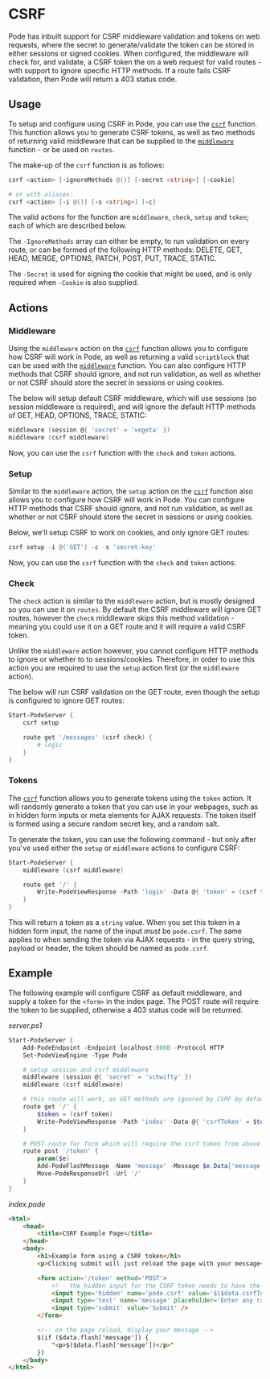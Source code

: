# CSRF

Pode has inbuilt support for CSRF middleware validation and tokens on web requests, where the secret to generate/validate the token can be stored in either sessions or signed cookies. When configured, the middleware will check for, and validate, a CSRF token the on a web request for valid routes - with support to ignore specific HTTP methods. If a route fails CSRF validation, then Pode will return a 403 status code.

## Usage

To setup and configure using CSRF in Pode, you can use the [`csrf`](../../../Functions/Middleware/Csrf) function. This function allows you to generate CSRF tokens, as well as two methods of returning valid middleware that can be supplied to the [`middleware`](../../../Functions/Core/Middleware) function - or be used on `routes`.

The make-up of the `csrf` function is as follows:

```powershell
csrf <action> [-ignoreMethods @()] [-secret <string>] [-cookie]

# or with aliases:
csrf <action> [-i @()] [-s <string>] [-c]
```

The valid actions for the function are `middleware`, `check`, `setup` and `token`; each of which are described below.

The `-IgnoreMethods` array can either be empty, to run validation on every route, or can be formed of the following HTTP methods: DELETE, GET, HEAD, MERGE, OPTIONS, PATCH, POST, PUT, TRACE, STATIC.

The `-Secret` is used for signing the cookie that might be used, and is only required when `-Cookie` is also supplied.

## Actions

### Middleware

Using the `middleware` action on the [`csrf`](../../../Functions/Middleware/Csrf) function allows you to configure how CSRF will work in Pode, as well as returning a valid `scriptblock` that can be used with the [`middleware`](../../../Functions/Core/Middleware) function. You can also configure HTTP methods that CSRF should ignore, and not run validation, as well as whether or not CSRF should store the secret in sessions or using cookies.

The below will setup default CSRF middleware, which will use sessions (so session middleware is required), and will ignore the default HTTP methods of GET, HEAD, OPTIONS, TRACE, STATIC:

```powershell
middleware (session @{ 'secret' = 'vegeta' })
middleware (csrf middleware)
```

Now, you can use the `csrf` function with the `check` and `token` actions.

### Setup

Similar to the `middleware` action, the `setup` action on the [`csrf`](../../../Functions/Middleware/Csrf) function also allows you to configure how CSRF will work in Pode. You can configure HTTP methods that CSRF should ignore, and not run validation, as well as whether or not CSRF should store the secret in sessions or using cookies.

Below, we'll setup CSRF to work on cookies, and only ignore GET routes:

```powershell
csrf setup -i @('GET') -c -s 'secret-key'
```

Now, you can use the `csrf` function with the `check` and `token` actions.

### Check

The `check` action is similar to the `middleware` action, but is mostly designed so you can use it on `routes`. By default the CSRF middleware will ignore GET routes, however the `check` middleware skips this method validation - meaning you could use it on a GET route and it will require a valid CSRF token.

Unlike the `middleware` action however, you cannot configure HTTP methods to ignore or whether to to sessions/cookies. Therefore, in order to use this action you are required to use the `setup` action first (or the `middleware` action).

The below will run CSRF validation on the GET route, even though the setup is configured to ignore GET routes:

```powershell
Start-PodeServer {
    csrf setup

    route get '/messages' (csrf check) {
        # logic
    }
}
```

### Tokens

The [`csrf`](../../../Functions/Middleware/Csrf) function allows you to generate tokens using the `token` action. It will randomly generate a token that you can use in your webpages, such as in hidden form inputs or meta elements for AJAX requests. The token itself is formed using a secure random secret key, and a random salt.

To generate the token, you can use the following command - but only after you've used either the `setup` or `middleware` actions to configure CSRF:

```powershell
Start-PodeServer {
    middleware (csrf middleware)

    route get '/' {
        Write-PodeViewResponse -Path 'login' -Data @{ 'token' = (csrf token) }
    }
}
```

This will return a token as a `string` value. When you set this token in a hidden form input, the name of the input *must* be `pode.csrf`. The same applies to when sending the token via AJAX requests - in the query string, payload or header, the token should be named as `pode.csrf`.

## Example

The following example will configure CSRF as default middleware, and supply a token for the `<form>` in the index page. The POST route will require the token to be supplied, otherwise a 403 status code will be returned.

*server.ps1*
```powershell
Start-PodeServer {
    Add-PodeEndpoint -Endpoint localhost:8080 -Protocol HTTP
    Set-PodeViewEngine -Type Pode

    # setup session and csrf middleware
    middleware (session @{ 'secret' = 'schwifty' })
    middleware (csrf middleware)

    # this route will work, as GET methods are ignored by CSRF by default
    route get '/' {
        $token = (csrf token)
        Write-PodeViewResponse -Path 'index' -Data @{ 'csrfToken' = $token } -FlashMessages
    }

    # POST route for form which will require the csrf token from above
    route post '/token' {
        param($e)
        Add-PodeFlashMessage -Name 'message' -Message $e.Data['message']
        Move-PodeResponseUrl -Url '/'
    }
}
```

*index.pode*
```html
<html>
    <head>
        <title>CSRF Example Page</title>
    </head>
    <body>
        <h1>Example form using a CSRF token</h1>
        <p>Clicking submit will just reload the page with your message</p>

        <form action='/token' method='POST'>
            <!-- the hidden input for the CSRF token needs to have the name 'pode.csrf' -->
            <input type='hidden' name='pode.csrf' value='$($data.csrfToken)' />
            <input type='text' name='message' placeholder='Enter any random text' />
            <input type='submit' value='Submit' />
        </form>

        <!-- on the page reload, display your message -->
        $(if ($data.flash['message']) {
            "<p>$($data.flash['message'])</p>"
        })
    </body>
</html>
```
